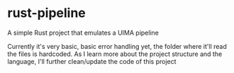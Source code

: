 # rust-pipeline
A simple Rust project that emulates a UIMA pipeline

Currently it's very basic, basic error handling yet, the folder where it'll read the files is hardcoded. As I learn more about the project structure and the language, I'll further clean/update the code of this project
